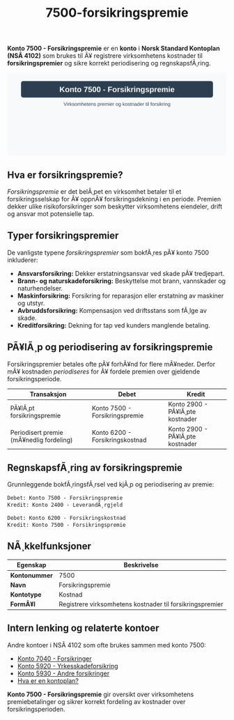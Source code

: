 ﻿---
title: "7500-forsikringspremie"
meta_title: "7500-forsikringspremie"
meta_description: "**Konto 7500 - Forsikringspremie** er en **konto** i **Norsk Standard Kontoplan (NSÂ 4102)** som brukes til Ã¥ registrere virksomhetens kostnader til **forsikri..."
slug: 7500-forsikringspremie
type: blog
layout: pages/single
---

**Konto 7500 - Forsikringspremie** er en **konto** i **Norsk Standard Kontoplan (NSÂ 4102)** som brukes til Ã¥ registrere virksomhetens kostnader til **forsikringspremier** og sikre korrekt periodisering og regnskapsfÃ¸ring.

![Illustrasjon av konto 7500 Forsikringspremie](7500-forsikringspremie-image.svg)

## Hva er forsikringspremie?

*Forsikringspremie* er det belÃ¸pet en virksomhet betaler til et forsikringsselskap for Ã¥ oppnÃ¥ forsikringsdekning i en periode. Premien dekker ulike risikoforsikringer som beskytter virksomhetens eiendeler, drift og ansvar mot potensielle tap.

## Typer forsikringspremier

De vanligste typene *forsikringspremier* som bokfÃ¸res pÃ¥ konto 7500 inkluderer:

* **Ansvarsforsikring:** Dekker erstatningsansvar ved skade pÃ¥ tredjepart.
* **Brann- og naturskadeforsikring:** Beskyttelse mot brann, vannskader og naturhendelser.
* **Maskinforsikring:** Forsikring for reparasjon eller erstatning av maskiner og utstyr.
* **Avbruddsforsikring:** Kompensasjon ved driftsstans som fÃ¸lge av skade.
* **Kreditforsikring:** Dekning for tap ved kunders manglende betaling.

## PÃ¥lÃ¸p og periodisering av forsikringspremie

Forsikringspremier betales ofte pÃ¥ forhÃ¥nd for flere mÃ¥neder. Derfor mÃ¥ kostnaden *periodiseres* for Ã¥ fordele premien over gjeldende forsikringsperiode.

| Transaksjon                             | Debet                            | Kredit                         |
|-----------------------------------------|----------------------------------|--------------------------------|
| PÃ¥lÃ¸pt forsikringspremie                | Konto 7500 - Forsikringspremie   | Konto 2900 - PÃ¥lÃ¸pte kostnader |
| Periodisert premie (mÃ¥nedlig fordeling) | Konto 6200 - Forsikringskostnad  | Konto 2900 - PÃ¥lÃ¸pte kostnader |

## RegnskapsfÃ¸ring av forsikringspremie

Grunnleggende bokfÃ¸ringsfÃ¸rsel ved kjÃ¸p og periodisering av premie:

```
Debet: Konto 7500 - Forsikringspremie
Kredit: Konto 2400 - LeverandÃ¸rgjeld
```

```
Debet: Konto 6200 - Forsikringskostnad
Kredit: Konto 7500 - Forsikringspremie
```

## NÃ¸kkelfunksjoner

| Egenskap         | Beskrivelse                                                    |
|------------------|----------------------------------------------------------------|
| **Kontonummer**   | 7500                                                           |
| **Navn**          | Forsikringspremie                                             |
| **Kontotype**     | Kostnad                                                       |
| **FormÃ¥l**        | Registrere virksomhetens kostnader til forsikringspremier    |

## Intern lenking og relaterte kontoer

Andre kontoer i NSÂ 4102 som ofte brukes sammen med konto 7500:

* [Konto 7040 - Forsikringer](/blogs/kontoplan/7040-forsikringer "Konto 7040 - Forsikringer")
* [Konto 5920 - Yrkesskadeforsikring](/blogs/kontoplan/5920-yrkesskadeforsikring "Konto 5920 - Yrkesskadeforsikring")
* [Konto 5930 - Andre forsikringer](/blogs/kontoplan/5930-andre-forsikringer "Konto 5930 - Andre forsikringer")
* [Hva er en kontoplan?](/blogs/regnskap/hva-er-kontoplan "Hva er en kontoplan? Komplett guide til kontoplaner i norsk regnskap")

**Konto 7500 - Forsikringspremie** gir oversikt over virksomhetens premiebetalinger og sikrer korrekt fordeling av kostnader over forsikringsperioden.
